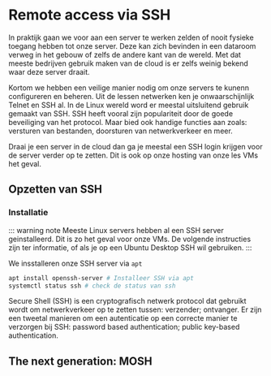 ﻿# Remote access via SSH

In praktijk gaan we voor aan een server te werken zelden of nooit fysieke toegang hebben tot onze server. Deze kan zich bevinden in een dataroom verweg in het gebouw of zelfs de andere kant van de wereld. Met dat meeste bedrijven gebruik maken van de cloud is er zelfs weinig bekend waar deze server draait.

Kortom we hebben een veilige manier nodig om onze servers te kunenn configureren en beheren. Uit de lessen netwerken ken je onwaarschijnlijk Telnet en SSH al. In de Linux wereld word er meestal uitsluitend gebruik gemaakt van SSH. SSH heeft vooral zijn populariteit door de goede beveiliging van het protocol. Maar bied ook handige functies aan zoals: versturen van bestanden, doorsturen van netwerkverkeer en meer.

Draai je een server in de cloud dan ga je meestal een SSH login krijgen voor de server verder op te zetten. Dit is ook op onze hosting van onze les VMs het geval.


## Opzetten van SSH

### Installatie

::: warning note
Meeste Linux servers hebben al een SSH server geinstalleerd. Dit is zo het geval voor onze VMs. De volgende instructies zijn ter informatie, of als je op een Ubuntu Desktop SSH wil gebruiken.
:::

We insstalleren onze SSH server via `apt` 
```bash 
apt install openssh-server # Installeer SSH via apt
systemctl status ssh # check de status van ssh
```



Secure Shell (SSH) is een cryptografisch netwerk protocol dat gebruikt wordt om netwerkverkeer op te zetten tussen:
verzender;
ontvanger.
Er zijn een tweetal manieren om een autenticatie op een correcte manier te verzorgen bij SSH:
password based authentication;
public key-based authentication.


## The next generation: MOSH
